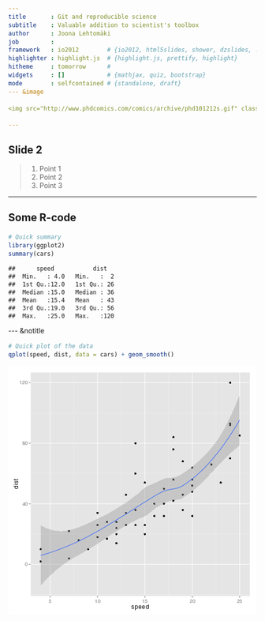 ```yaml
---
title       : Git and reproducible science
subtitle    : Valuable addition to scientist's toolbox
author      : Joona Lehtomäki
job         : 
framework   : io2012        # {io2012, html5slides, shower, dzslides, ...}
highlighter : highlight.js  # {highlight.js, prettify, highlight}
hitheme     : tomorrow      # 
widgets     : []            # {mathjax, quiz, bootstrap}
mode        : selfcontained # {standalone, draft}
--- &image

<img src="http://www.phdcomics.com/comics/archive/phd101212s.gif" class="centered-img"></img>

---
```


## Slide 2

> 1. Point 1
> 2. Point 2
> 3. Point 3

---

## Some R-code


```r
# Quick summary
library(ggplot2)
summary(cars)
```

```
##      speed           dist    
##  Min.   : 4.0   Min.   :  2  
##  1st Qu.:12.0   1st Qu.: 26  
##  Median :15.0   Median : 36  
##  Mean   :15.4   Mean   : 43  
##  3rd Qu.:19.0   3rd Qu.: 56  
##  Max.   :25.0   Max.   :120
```

--- &notitle


```r
# Quick plot of the data
qplot(speed, dist, data = cars) + geom_smooth()
```

![plot of chunk unnamed-chunk-2](figure/unnamed-chunk-2.png) 

